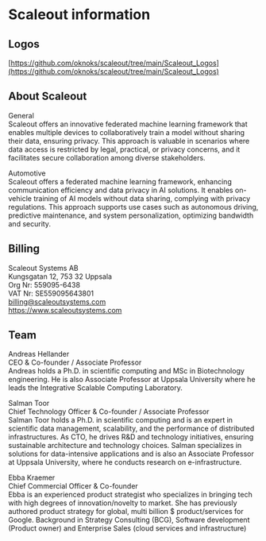 # Scaleout information

## Logos
[https://github.com/oknoks/scaleout/tree/main/Scaleout_Logos](https://github.com/oknoks/scaleout/tree/main/Scaleout_Logos)

## About Scaleout

General  
Scaleout offers an innovative federated machine learning framework that enables multiple devices to collaboratively train a model without sharing their data, ensuring privacy. This approach is valuable in scenarios where data access is restricted by legal, practical, or privacy concerns, and it facilitates secure collaboration among diverse stakeholders.

Automotive  
Scaleout offers a federated machine learning framework, enhancing communication efficiency and data privacy in AI solutions. It enables on-vehicle training of AI models without data sharing, complying with privacy regulations. This approach supports use cases such as autonomous driving, predictive maintenance, and system personalization, optimizing bandwidth and security.

## Billing
Scaleout Systems AB  
Kungsgatan 12, 753 32 Uppsala  
Org Nr: 559095-6438  
VAT Nr: SE559095643801  
billing@scaleoutsystems.com  
https://www.scaleoutsystems.com

## Team
Andreas Hellander  
CEO & Co-founder / Associate Professor  
Andreas holds a Ph.D. in scientific computing and MSc in Biotechnology engineering. He is also Associate Professor at Uppsala University where he leads the Integrative Scalable Computing Laboratory.

Salman Toor  
Chief Technology Officer & Co-founder / Associate  Professor  
Salman Toor holds a Ph.D. in scientific computing and is an expert in scientific data management, scalability, and the performance of distributed infrastructures. As CTO, he drives R&D and technology initiatives, ensuring sustainable architecture and technology choices. Salman specializes in solutions for data-intensive applications and is also an Associate Professor at Uppsala University, where he conducts research on e-infrastructure.

Ebba Kraemer  
Chief Commercial Officer & Co-founder  
Ebba is an experienced product strategist who specializes in bringing  tech with high degrees of innovation/novelty to market. She has previously authored  product strategy for global, multi billion $ product/services for Google. Background in Strategy Consulting (BCG), Software development (Product owner) and Enterprise Sales (cloud services and infrastructure)
